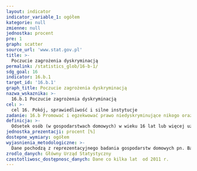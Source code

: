 ```yaml
---
layout: indicator
indicator_variable_1: ogółem
kategorie: null
zmienne: null
jednostka: procent
pre: 1
graph: scatter
source_url: 'www.stat.gov.pl'
title: >-
  Poczucie zagrożenia dyskryminacją
permalink: /statistics_glob/16-b-1/
sdg_goal: 16
indicator: 16.b.1
target_id: '16.b.1'
graph_title: Poczucie zagrożenia dyskryminacją
nazwa_wskaznika: >-
  16.b.1 Poczucie zagrożenia dyskryminacją
cel: >-
  cel 16. Pokój, sprawiedliwość i silne instytucje
zadanie: 16.b Promować i egzekwować prawo niedyskryminujące nikogo oraz polityki na rzecz zrównoważonego rozwoju.
definicja: >-
  Odsetek osób (w gospodarstwach domowych) w wieku 16 lat lub więcej uznających się za osoby należące do grupy społecznej, która z jakiegokolwiek powodu jest gorzej traktowana (dyskryminowana) niż inne grupy w Polsce.
jednostka_prezentacji: procent [%]
dostepne_wymiary: ogółem
wyjasnienia_metodologiczne: >-
  Dane pochodzą z reprezentacyjnego badania gospodarstw domowych pn. Badanie Spójności Społecznej (BSS). Pierwsza edycja BSS została zrealizowana przez GUS w 2011 r., druga - w 2015 r. W badaniu wzięło udział blisko 14 tys. respondentów w wieku 16 lat i więcej.Respondentom zadano pytanie "Czy uznałby/uznałaby się Pan/Pani za osobę należącą do grupy ludzi, która z jakiegokolwiek powodu jest w Polsce gorzej traktowana (dyskryminowana)?".Możliwymi odpowiedziami były: tak lub nie.celem Badania Spójności Społecznej jest zebranie informacji pozwalających na dokonanie wszechstronnych ocen jakości życia (z uwzględnieniem aspektów ekonomicznych i społecznych), ocenianej przez pryzmat zarówno wskaźników obiektywnych, jak i subiektywnych. Dzięki integracji danych indywidualnych możliwe jest m.in. określenie, w jakich grupach społeczeństwa występuje kumulacja korzystnych bądź niekorzystnych aspektów jakości życia, jakie czynniki warunkują te sytuacje, a także jakie relacje zachodzą pomiędzy poszczególnymi wymiarami jakości życia. Szeroki zakres zbieranych informacji pozwala m.in. na kompleksową ocenę zróżnicowania poziomu i stylu życia oraz wielowymiarową analizę ubóstwa, wykluczenia społecznego, kapitału społecznego oraz subiektywnego dobrobytu.
zrodlo_danych: Główny Urząd Statystyczny
czestotliwosc_dostępnosc_danych: Dane co kilka lat  od 2011 r.
---
```

